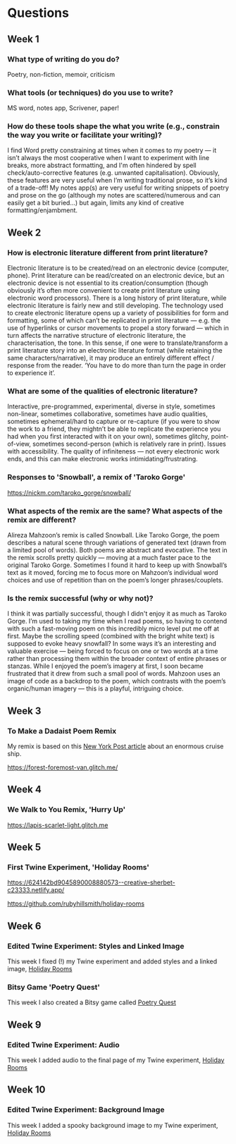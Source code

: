 # Questions

## Week 1

### What type of writing do you do?
Poetry, non-fiction, memoir, criticism

### What tools (or techniques) do you use to write?
MS word, notes app, Scrivener, paper!

### How do these tools shape the what you write (e.g., constrain the way you write or facilitate your writing)?
I find Word pretty constraining at times when it comes to my poetry — it isn’t always the most cooperative when I want to experiment with line breaks, more abstract formatting, and I'm often hindered by spell check/auto-corrective features (e.g. unwanted capitalisation). Obviously, these features are very useful when I’m writing traditional prose, so it’s kind of a trade-off! My notes app(s) are very useful for writing snippets of poetry and prose on the go (although my notes are scattered/numerous and can easily get a bit buried…) but again, limits any kind of creative formatting/enjambment. 

## Week 2

### How is electronic literature different from print literature? 

Electronic literature is to be created/read on an electronic device (computer, phone). Print literature can be read/created on an electronic device, but an electronic device is not essential to its creation/consumption (though obviously it’s often more convenient to create print literature using electronic word processors). There is a long history of print literature, while electronic literature is fairly new and still developing. The technology used to create electronic literature opens up a variety of possibilities for form and formatting, some of which can’t be replicated in print literature — e.g. the use of hyperlinks or cursor movements to propel a story forward — which in turn affects the narrative structure of electronic literature, the characterisation, the tone. In this sense, if one were to translate/transform a print literature story into an electronic literature format (while retaining the same characters/narrative), it may produce an entirely different effect / response from the reader. ‘You have to do more than turn the page in order to experience it’. 

### What are some of the qualities of electronic literature? 

Interactive, pre-programmed, experimental, diverse in style, sometimes non-linear, sometimes collaborative, sometimes have audio qualities, sometimes ephemeral/hard to capture or re-capture (if you were to show the work to a friend, they mightn’t be able to replicate the experience you had when you first interacted with it on your own), sometimes glitchy, point-of-view, sometimes second-person (which is relatively rare in print). Issues with accessibility. The quality of infiniteness — not every electronic work ends, and this can make electronic works intimidating/frustrating. 

### Responses to 'Snowball', a remix of 'Taroko Gorge'

https://nickm.com/taroko_gorge/snowball/

### What aspects of the remix are the same? What aspects of the remix are different?

Alireza Mahzoon’s remix is called Snowball. Like Taroko Gorge, the poem describes a natural scene through variations of generated text (drawn from a limited pool of words). Both poems are abstract and evocative. The text in the remix scrolls pretty quickly — moving at a much faster pace to the original Taroko Gorge. Sometimes I found it hard to keep up with Snowball’s text as it moved, forcing me to focus more on Mahzoon’s individual word choices and use of repetition than on the poem’s longer phrases/couplets. 

### Is the remix successful (why or why not)?

I think it was partially successful, though I didn't enjoy it as much as Taroko Gorge. I’m used to taking my time when I read poems, so having to contend with such a fast-moving poem on this incredibly micro level put me off at first. Maybe the scrolling speed (combined with the bright white text) is supposed to evoke heavy snowfall? In some ways it’s an interesting and valuable exercise — being forced to focus on one or two words at a time rather than processing them within the broader context of entire phrases or stanzas. While I enjoyed the poem’s imagery at first, I soon became frustrated that it drew from such a small pool of words. Mahzoon uses an image of code as a backdrop to the poem, which contrasts with the poem’s organic/human imagery — this is a playful, intriguing choice. 

## Week 3

### To Make a Dadaist Poem Remix

My remix is based on this [New York Post article](https://nypost.com/2022/03/06/wonder-of-the-seas-cruise-ship-sets-sail-for-first-time/) about an enormous cruise ship.

https://forest-foremost-van.glitch.me/

## Week 4

### We Walk to You Remix, 'Hurry Up'

https://lapis-scarlet-light.glitch.me

## Week 5

### First Twine Experiment, 'Holiday Rooms'

https://624142bd9045890008880573--creative-sherbet-c23333.netlify.app/

https://github.com/rubyhillsmith/holiday-rooms

## Week 6

### Edited Twine Experiment: Styles and Linked Image

This week I fixed (!) my Twine experiment and added styles and a linked image, [Holiday Rooms](https://unique-capybara-c87415.netlify.app/)

### Bitsy Game 'Poetry Quest'

This week I also created a Bitsy game called [Poetry Quest](https://benevolent-biscuit-fbf4c2.netlify.app/)

## Week 9

### Edited Twine Experiment: Audio

This week I added audio to the final page of my Twine experiment, [Holiday Rooms](https://unique-capybara-c87415.netlify.app/)

## Week 10

### Edited Twine Experiment: Background Image

This week I added a spooky background image to my Twine experiment, [Holiday Rooms](https://unique-capybara-c87415.netlify.app/)

